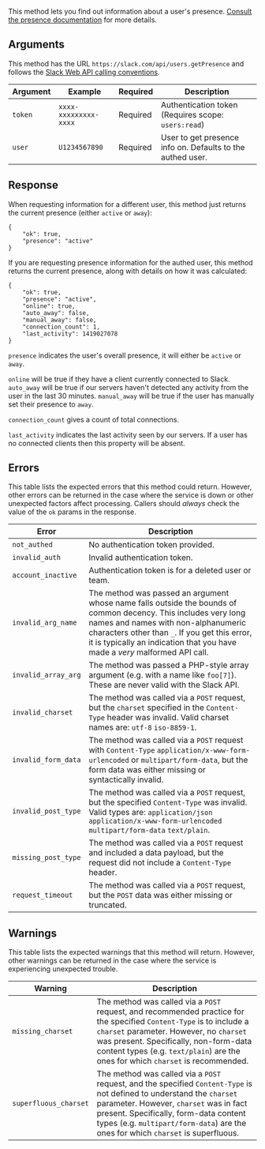 This method lets you find out information about a user's presence. [Consult the presence documentation](/docs/presence) for more details.

## Arguments

This method has the URL `https://slack.com/api/users.getPresence` and follows the [Slack Web API calling conventions](/web#basics).

| Argument | Example | Required | Description |
| --- | --- | --- | --- |
| `token` | `xxxx-xxxxxxxxx-xxxx` | Required | Authentication token (Requires scope: `users:read`) |
| `user` | `U1234567890` | Required | User to get presence info on. Defaults to the authed user. |

## Response

When requesting information for a different user, this method just returns the current presence (either `active` or `away`):

```
{
    "ok": true,
    "presence": "active"
}
```

If you are requesting presence information for the authed user, this method returns the current presence, along with details on how it was calculated:

```
{
    "ok": true,
    "presence": "active",
    "online": true,
    "auto_away": false,
    "manual_away": false,
    "connection_count": 1,
    "last_activity": 1419027078
}
```

`presence` indicates the user's overall presence, it will either be `active` or `away`.

`online` will be true if they have a client currently connected to Slack. `auto_away` will be true if our servers haven't detected any activity from the user in the last 30 minutes. `manual_away` will be true if the user has manually set their presence to `away`.

`connection_count` gives a count of total connections.

`last_activity` indicates the last activity seen by our servers. If a user has no connected clients then this property will be absent.

## Errors

This table lists the expected errors that this method could return. However, other errors can be returned in the case where the service is down or other unexpected factors affect processing. Callers should _always_ check the value of the `ok` params in the response.

| Error | Description |
| --- | --- |
| `not_authed` | No authentication token provided. |
| `invalid_auth` | Invalid authentication token. |
| `account_inactive` | Authentication token is for a deleted user or team. |
| `invalid_arg_name` | The method was passed an argument whose name falls outside the bounds of common decency. This includes very long names and names with non-alphanumeric characters other than `_`. If you get this error, it is typically an indication that you have made a _very_ malformed API call. |
| `invalid_array_arg` | The method was passed a PHP-style array argument (e.g. with a name like `foo[7]`). These are never valid with the Slack API. |
| `invalid_charset` | The method was called via a `POST` request, but the `charset` specified in the `Content-Type` header was invalid. Valid charset names are: `utf-8` `iso-8859-1`. |
| `invalid_form_data` | The method was called via a `POST` request with `Content-Type` `application/x-www-form-urlencoded` or `multipart/form-data`, but the form data was either missing or syntactically invalid. |
| `invalid_post_type` | The method was called via a `POST` request, but the specified `Content-Type` was invalid. Valid types are: `application/json` `application/x-www-form-urlencoded` `multipart/form-data` `text/plain`. |
| `missing_post_type` | The method was called via a `POST` request and included a data payload, but the request did not include a `Content-Type` header. |
| `request_timeout` | The method was called via a `POST` request, but the `POST` data was either missing or truncated. |

## Warnings

This table lists the expected warnings that this method will return. However, other warnings can be returned in the case where the service is experiencing unexpected trouble.

| Warning | Description |
| --- | --- |
| `missing_charset` | The method was called via a `POST` request, and recommended practice for the specified `Content-Type` is to include a `charset` parameter. However, no `charset` was present. Specifically, non-form-data content types (e.g. `text/plain`) are the ones for which `charset` is recommended. |
| `superfluous_charset` | The method was called via a `POST` request, and the specified `Content-Type` is not defined to understand the `charset` parameter. However, `charset` was in fact present. Specifically, form-data content types (e.g. `multipart/form-data`) are the ones for which `charset` is superfluous. |

